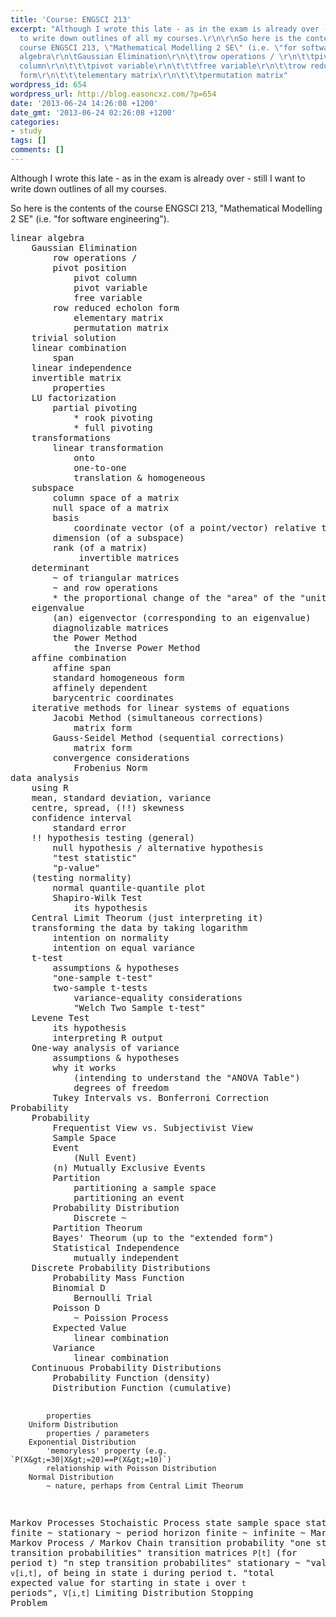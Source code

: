 ```yaml
---
title: 'Course: ENGSCI 213'
excerpt: "Although I wrote this late - as in the exam is already over - still I want
  to write down outlines of all my courses.\r\n\r\nSo here is the contents of the
  course ENGSCI 213, \"Mathematical Modelling 2 SE\" (i.e. \"for software engineering\").\r\n<pre>linear
  algebra\r\n\tGaussian Elimination\r\n\t\trow operations / \r\n\t\tpivot position\r\n\t\t\tpivot
  column\r\n\t\t\tpivot variable\r\n\t\t\tfree variable\r\n\t\trow reduced echolon
  form\r\n\t\t\telementary matrix\r\n\t\t\tpermutation matrix"
wordpress_id: 654
wordpress_url: http://blog.easoncxz.com/?p=654
date: '2013-06-24 14:26:08 +1200'
date_gmt: '2013-06-24 02:26:08 +1200'
categories:
- study
tags: []
comments: []
---
```

<p>Although I wrote this late - as in the exam is already over - still I want to write down outlines of all my courses.</p>
<p>So here is the contents of the course ENGSCI 213, "Mathematical Modelling 2 SE" (i.e. "for software engineering").</p>
<pre>linear algebra
	Gaussian Elimination
		row operations / 
		pivot position
			pivot column
			pivot variable
			free variable
		row reduced echolon form
			elementary matrix
			permutation matrix<a id="more"></a><a id="more-654"></a>
	trivial solution
	linear combination
		span
	linear independence
	invertible matrix
		properties
	LU factorization
		partial pivoting
			* rook pivoting
			* full pivoting
	transformations
		linear transformation
			onto
			one-to-one
			translation &amp; homogeneous
	subspace
		column space of a matrix
		null space of a matrix
		basis
			coordinate vector (of a point/vector) relative to a basis
		dimension (of a subspace)
		rank (of a matrix)
			 invertible matrices
	determinant
		~ of triangular matrices
		~ and row operations
		* the proportional change of the "area" of the "unit cube"
	eigenvalue
		(an) eigenvector (corresponding to an eigenvalue)
		diagnolizable matrices
		the Power Method
			the Inverse Power Method
	affine combination
		affine span
		standard homogeneous form
		affinely dependent
		barycentric coordinates
	iterative methods for linear systems of equations
		Jacobi Method (simultaneous corrections)
			matrix form
		Gauss-Seidel Method (sequential corrections)
			matrix form
		convergence considerations
			Frobenius Norm
data analysis
	using R
	mean, standard deviation, variance
	centre, spread, (!!) skewness
	confidence interval
		standard error
	!! hypothesis testing (general)
		null hypothesis / alternative hypothesis
		"test statistic"
		"p-value"
	(testing normality)
		normal quantile-quantile plot
		Shapiro-Wilk Test
			its hypothesis
	Central Limit Theorum (just interpreting it)
	transforming the data by taking logarithm
		intention on normality
		intention on equal variance
	t-test
		assumptions &amp; hypotheses
		"one-sample t-test"
		two-sample t-tests
			variance-equality considerations
			"Welch Two Sample t-test"
	Levene Test
		its hypothesis
		interpreting R output
	One-way analysis of variance
		assumptions &amp; hypotheses
		why it works
			(intending to understand the "ANOVA Table")
			degrees of freedom
		Tukey Intervals vs. Bonferroni Correction
Probability
	Probability
		Frequentist View vs. Subjectivist View
		Sample Space
		Event
			(Null Event)
		(n) Mutually Exclusive Events
		Partition
			partitioning a sample space
			partitioning an event
		Probability Distribution
			Discrete ~
		Partition Theorum
		Bayes' Theorum (up to the "extended form")
		Statistical Independence
			mutually independent
	Discrete Probability Distributions
		Probability Mass Function
		Binomial D
			Bernoulli Trial
		Poisson D
			~ Poission Process
		Expected Value
			linear combination
		Variance
			linear combination
	Continuous Probability Distributions
		Probability Function (density)
		Distribution Function (cumulative)

			properties
		Uniform Distribution
			properties / parameters
		Exponential Distribution
			'memoryless' property (e.g. `P(X&gt;=30|X&gt;=20)==P(X&gt;=10)`)
			relationship with Poisson Distribution
		Normal Distribution
			~ nature, perhaps from Central Limit Theorum
Markov Processes
	Stochaistic Process
		state
		sample space
		state space
			finite ~
			stationary ~
		period
			horizon
				finite ~
				infinite ~
		Markov Property
			Markov Process / Markov Chain
			transition probability
				"one step transition probabilities"
				transition matrices `P[t]` (for period t)
				"n step transition probabilites"
				stationary ~
			"value", `v[i,t]`, of being in state i during period t.
			"total expected value for starting in state `i` over `t` periods", `V[i,t]`
			Limiting Distribution
			Stopping Problem</pre>
